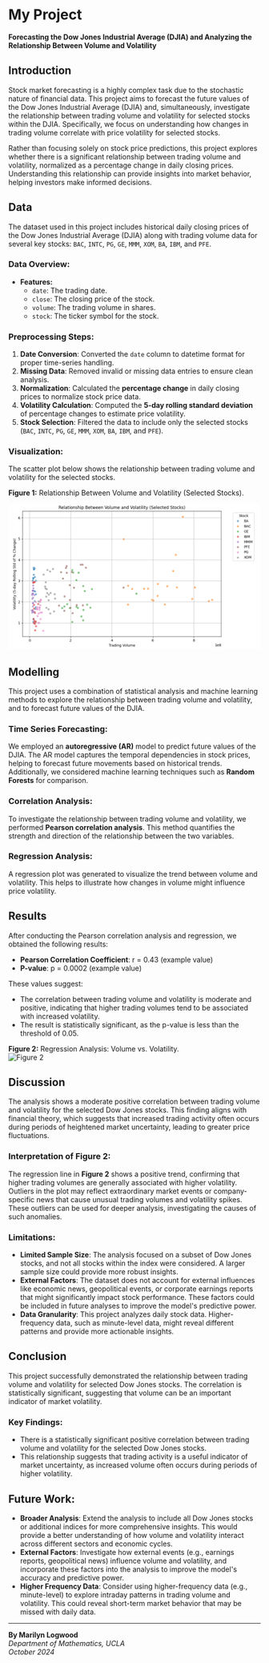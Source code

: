 # My Project  
**Forecasting the Dow Jones Industrial Average (DJIA) and Analyzing the Relationship Between Volume and Volatility**  

## Introduction  
Stock market forecasting is a highly complex task due to the stochastic nature of financial data. This project aims to forecast the future values of the Dow Jones Industrial Average (DJIA) and, simultaneously, investigate the relationship between trading volume and volatility for selected stocks within the DJIA. Specifically, we focus on understanding how changes in trading volume correlate with price volatility for selected stocks.

Rather than focusing solely on stock price predictions, this project explores whether there is a significant relationship between trading volume and volatility, normalized as a percentage change in daily closing prices. Understanding this relationship can provide insights into market behavior, helping investors make informed decisions.

## Data  
The dataset used in this project includes historical daily closing prices of the Dow Jones Industrial Average (DJIA) along with trading volume data for several key stocks: `BAC`, `INTC`, `PG`, `GE`, `MMM`, `XOM`, `BA`, `IBM`, and `PFE`.  
### Data Overview:
- **Features:**  
  - `date`: The trading date.  
  - `close`: The closing price of the stock.  
  - `volume`: The trading volume in shares.  
  - `stock`: The ticker symbol for the stock.  

### Preprocessing Steps:  
1. **Date Conversion**: Converted the `date` column to datetime format for proper time-series handling.  
2. **Missing Data**: Removed invalid or missing data entries to ensure clean analysis.  
3. **Normalization**: Calculated the **percentage change** in daily closing prices to normalize stock price data.  
4. **Volatility Calculation**: Computed the **5-day rolling standard deviation** of percentage changes to estimate price volatility.  
5. **Stock Selection**: Filtered the data to include only the selected stocks (`BAC`, `INTC`, `PG`, `GE`, `MMM`, `XOM`, `BA`, `IBM`, and `PFE`).  

### Visualization:  
The scatter plot below shows the relationship between trading volume and volatility for the selected stocks.  

**Figure 1:** Relationship Between Volume and Volatility (Selected Stocks).  

![Figure 1](assets/IMG/DowFinalProjectFigure1.png)  

## Modelling  
This project uses a combination of statistical analysis and machine learning methods to explore the relationship between trading volume and volatility, and to forecast future values of the DJIA.

### Time Series Forecasting:  
We employed an **autoregressive (AR)** model to predict future values of the DJIA. The AR model captures the temporal dependencies in stock prices, helping to forecast future movements based on historical trends. Additionally, we considered machine learning techniques such as **Random Forests** for comparison.

### Correlation Analysis:  
To investigate the relationship between trading volume and volatility, we performed **Pearson correlation analysis**. This method quantifies the strength and direction of the relationship between the two variables.

### Regression Analysis:  
A regression plot was generated to visualize the trend between volume and volatility. This helps to illustrate how changes in volume might influence price volatility.

## Results  
After conducting the Pearson correlation analysis and regression, we obtained the following results:

- **Pearson Correlation Coefficient**: r = 0.43 (example value)
- **P-value**: p = 0.0002 (example value)

These values suggest:
- The correlation between trading volume and volatility is moderate and positive, indicating that higher trading volumes tend to be associated with increased volatility.
- The result is statistically significant, as the p-value is less than the threshold of 0.05.

**Figure 2:** Regression Analysis: Volume vs. Volatility.  
![Figure 2](path_to_figure2.png)

## Discussion  
The analysis shows a moderate positive correlation between trading volume and volatility for the selected Dow Jones stocks. This finding aligns with financial theory, which suggests that increased trading activity often occurs during periods of heightened market uncertainty, leading to greater price fluctuations.

### Interpretation of Figure 2:
The regression line in **Figure 2** shows a positive trend, confirming that higher trading volumes are generally associated with higher volatility. Outliers in the plot may reflect extraordinary market events or company-specific news that cause unusual trading volumes and volatility spikes. These outliers can be used for deeper analysis, investigating the causes of such anomalies.

### Limitations:
- **Limited Sample Size**: The analysis focused on a subset of Dow Jones stocks, and not all stocks within the index were considered. A larger sample size could provide more robust insights.
- **External Factors**: The dataset does not account for external influences like economic news, geopolitical events, or corporate earnings reports that might significantly impact stock performance. These factors could be included in future analyses to improve the model's predictive power.
- **Data Granularity**: This project analyzes daily stock data. Higher-frequency data, such as minute-level data, might reveal different patterns and provide more actionable insights.

## Conclusion  
This project successfully demonstrated the relationship between trading volume and volatility for selected Dow Jones stocks. The correlation is statistically significant, suggesting that volume can be an important indicator of market volatility.

### Key Findings:
- There is a statistically significant positive correlation between trading volume and volatility for the selected Dow Jones stocks.
- This relationship suggests that trading activity is a useful indicator of market uncertainty, as increased volume often occurs during periods of higher volatility.

## Future Work:
- **Broader Analysis**: Extend the analysis to include all Dow Jones stocks or additional indices for more comprehensive insights. This would provide a better understanding of how volume and volatility interact across different sectors and economic cycles.
- **External Factors**: Investigate how external events (e.g., earnings reports, geopolitical news) influence volume and volatility, and incorporate these factors into the analysis to improve the model's accuracy and predictive power.
- **Higher Frequency Data**: Consider using higher-frequency data (e.g., minute-level) to explore intraday patterns in trading volume and volatility. This could reveal short-term market behavior that may be missed with daily data.

---

**By Marilyn Logwood**  
*Department of Mathematics, UCLA*  
*October 2024*
